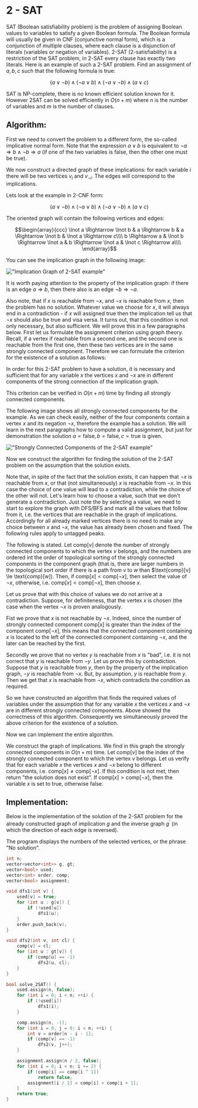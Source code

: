 <!--?title 2-SAT -->

# 2 - SAT 

SAT (Boolean satisfiability problem) is the problem of assigning Boolean values to variables to satisfy a given Boolean formula.
The Boolean formula will usually be given in CNF (conjunctive normal form), which is a conjunction of multiple clauses, where each clause is a disjunction of literals (variables or negation of variables).
2-SAT (2-satisfiability) is a restriction of the SAT problem, in 2-SAT every clause has exactly two literals.
Here is an example of such a 2-SAT problem.
Find an assignment of $a, b, c$ such that the following formula is true:

$$(a \lor \lnot b) \land (\lnot a \lor b) \land (\lnot a \lor \lnot b) \land (a \lor c)$$

SAT is NP-complete, there is no known efficient solution known for it.
However 2SAT can be solved efficiently in $O(n + m)$ where $n$ is the number of variables and $m$ is the number of clauses.

## Algorithm:

First we need to convert the problem to a different form, the so-called implicative normal form.
Note that the expression $a \lor b$ is equivalent to $\lnot a \Rightarrow b \land \lnot b \Rightarrow a$ (if one of the two variables is false, then the other one must be true).

We now construct a directed graph of these implications:
for each variable $i$ there will be two vertices $v_i$ and $v_{\lnot i}$.
The edges will correspond to the implications.

Lets look at the example in 2-CNF form:

$$(a \lor \lnot b) \land (\lnot a \lor b) \land (\lnot a \lor \lnot b) \land (a \lor c)$$

The oriented graph will contain the following vertices and edges:

$$\begin{array}{ccc}
\lnot a \Rightarrow \lnot b & a \Rightarrow b & a \Rightarrow \lnot b & \lnot a \Rightarrow c\\\\
b \Rightarrow a & \lnot b \Rightarrow \lnot a & b \Rightarrow \lnot a & \lnot c \Rightarrow a\\\\
\end{array}$$

You can see the implication graph in the following image:

!["Implication Graph of 2-SAT example"](&imgroot&/2SAT.png)

It is worth paying attention to the property of the implication graph:
if there is an edge $a \Rightarrow b$, then there also is an edge $\lnot b \Rightarrow \lnot a$. 

Also note, that if $x$ is reachable from $\lnot x$, and $\lnot x$ is reachable from $x$, then the problem has no solution.
Whatever value we choose for $x$, it will always end in a contradiction - if $x$ will assigned $\text{true}$ then the implication tell us that $\lnot x$ should also be $\text{true}$ and visa versa.
It turns out, that this condition is not only necessary, but also sufficient.
We will prove this in a few paragraphs below.
First let us formulate the assignment criterion using graph theory.
Recall, if a vertex if reachable from a second one, and the second one is reachable from the first one, then these two vertices are in the same strongly connected component.
Therefore we can formulate the criterion for the existence of a solution as follows:

In order for this 2-SAT problem to have a solution, it is necessary and sufficient that for any variable $x$ the vertices $x$ and $\lnot x$ are in different components of the strong connection of the implication graph.

This criterion can be verified in $O(n + m)$ time by finding all strongly connected components.

The following image shows all strongly connected components for the example.
As we can check easily, neither of the four components contain a vertex $x$ and its negation $\lnot x$, therefore the example has a solution.
We will learn in the next paragraphs how to compute a valid assignment, but just for demonstration the solution $a = \text{false}, b = \text{false}, c = \text{true}$ is given.

!["Strongly Connected Components of the 2-SAT example"](&imgroot&/2SAT_SCC.png)

Now we construct the algorithm for finding the solution of the 2-SAT problem on the assumption that the solution exists.

Note that, in spite of the fact that the solution exists, it can happen that $\lnot x$ is reachable from $x$, or that (not simultaneously) $x$ is reachable from $\lnot x$.
In this case the choice of one value will lead to a contradiction, while the choice of the other will not.
Let's learn how to choose a value, such that we don't generate a contradiction.
Just note the by selecting a value, we need to start to explore the graph with DFS/BFS and mark all the values that follow from it, i.e. the vertices that are reachable in the graph of implications.
Accordingly for all already marked vertices there is no need to make any choice between $x$ and $\lnot x$, the value has already been chosen and fixed.
The following rules apply to untagged peaks.

The following is stated.
Let $\text{comp}[v]$ denote the number of strongly connected components to which the vertex $v$ belongs, and the numbers are ordered int the order of topological sorting of the strongly connected components in the component graph (that is, there are larger numbers in the topological sort order if there is a path from $v$ to $w$ than $\text{comp}[v] \le \text{comp}[w]).
Then, if $\text{comp}[x] \lt \text{comp}[\lnot x]$, then select the value of $\lnot x$, otherwise, i.e. $\text{comp}[x] < \text{comp}[\lnot x]$, then choose $x$.

Let us prove that with this choice of values we do not arrive at a contradiction.
Suppose, for definiteness, that the vertex $x$ is chosen (the case when the vertex $\lnot x$ is proven analogously.

Fist we prove that $x$ is not reachable by $\lnot x$.
Indeed, since the number of strongly connected component $\text{comp}[x]$ is greater than the index of the component $\text{comp}[\lnot x]$, this means that the connected component containing $x$ is located to the left of the connected component containing $\lnot x$, and the later can be reached by the first.

Secondly we prove that no vertex $y$ is reachable from $x$ is "bad", i.e. it is not correct that $y$ is reachable from $\lnot y$.
Let us prove this by contradiction.
Suppose that $y$ is reachable from $y$, then by the property of the implication graph, $\lnot y$ is reachable from $\lnot x$.
But, by assumption, $y$ is reachable from $y$.
Then we get that $x$ is reachable from $\lnot x$, which contradicts the condition as required.

So we have constructed an algorithm that finds the required values of variables under the assumption that for any variable $x$ the vertices $x$ and $\lnot x$ are in different strongly connected components.
Above showed the correctness of this algorithm.
Consequently we simultaneously proved the above criterion for the existence of a solution.

Now we can implement the entire algorithm.

We construct the graph of implications.
We find in this graph the strongly connected components in $O(n + m)$ time.
Let $\text{comp}[v]$ be the index of the strongly connected component to which the vertex $v$ belongs.
Let us verify that for each variable $x$ the vertices $x$ and $\lnot x$ belong to different components, i.e. $\text{comp}[x] \ne \text{comp}[\lnot x]$. 
If this condition is not met, then return "the solution does not exist".
If $\text{comp}[x] > \text{comp}[\lnot x]$, then the variable $x$ is set to true, otherwise false.

## Implementation:

Below is the implementation of the solution of the 2-SAT problem for the already constructed graph of implication $g$ and the inverse graph $g^\prime$ (in which the direction of each edge is reversed).

The program displays the numbers of the selected vertices, or the phrase "No solution".

```cpp
int n;
vector<vector<int>> g, gt;
vector<bool> used;
vector<int> order, comp;
vector<bool> assignment;

void dfs1(int v) {
    used[v] = true;
    for (int u : g[v]) {
        if (!used[u])
            dfs1(u);
    }
    order.push_back(v);
}

void dfs2(int v, int cl) {
    comp[v] = cl;
    for (int u : gt[v]) {
        if (comp[u] == -1)
            dfs2(u, cl);
    }
}

bool solve_2SAT() {
    used.assign(n, false);
    for (int i = 0; i < n; ++i) {
        if (!used[i])
            dfs1(i);
    }

    comp.assign(n, -1);
    for (int i = 0, j = 0; i < n; ++i) {
        int v = order[n - i - 1];
        if (comp[v] == -1)
            dfs2(v, j++);
    }

    assignment.assign(n / 2, false);
    for (int i = 0; i < n; i += 2) {
        if (comp[i] == comp[i ^ 1])
            return false;
        assignment[i / 2] = comp[i] > comp[i + 1];
    }
    return true;
}
```
